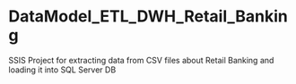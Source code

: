 # DataModel_ETL_DWH_Retail_Banking
SSIS Project for extracting data from CSV files about Retail Banking and loading it into SQL Server DB
